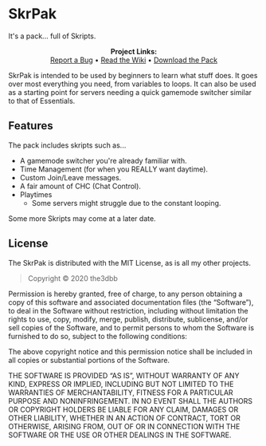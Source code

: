 # SkrPak
It's a pack... full of Skripts.

<p align="center">
  <b>Project Links:</b><br>
  <a href="github.com/the3dbb/SkrPak/issues">Report a Bug</a> • 
  <a href="github.com/the3dbb/SkrPak/wiki">Read the Wiki</a> • 
  <a href="github.com/the3dbb/SkrPak/releases">Download the Pack</a>
</p>

SkrPak is intended to be used by beginners to learn what stuff does. It goes over most everything you need, from variables to loops. It can also be used as a starting point for servers needing a quick gamemode switcher similar to that of Essentials.

## Features
The pack includes skripts such as...
- A gamemode switcher you're already familiar with.
- Time Management (for when you REALLY want daytime).
- Custom Join/Leave messages.
- A fair amount of CHC (Chat Control).
- Playtimes
  - Some servers might struggle due to the constant looping.

Some more Skripts may come at a later date.

## License
The SkrPak is distributed with the MIT License, as is all my other projects.
> Copyright © 2020 the3dbb

Permission is hereby granted, free of charge, to any person obtaining a copy of this software and associated documentation files (the “Software”), to deal in the Software without restriction, including without limitation the rights to use, copy, modify, merge, publish, distribute, sublicense, and/or sell copies of the Software, and to permit persons to whom the Software is furnished to do so, subject to the following conditions:

The above copyright notice and this permission notice shall be included in all copies or substantial portions of the Software.

THE SOFTWARE IS PROVIDED “AS IS”, WITHOUT WARRANTY OF ANY KIND, EXPRESS OR IMPLIED, INCLUDING BUT NOT LIMITED TO THE WARRANTIES OF MERCHANTABILITY, FITNESS FOR A PARTICULAR PURPOSE AND NONINFRINGEMENT. IN NO EVENT SHALL THE AUTHORS OR COPYRIGHT HOLDERS BE LIABLE FOR ANY CLAIM, DAMAGES OR OTHER LIABILITY, WHETHER IN AN ACTION OF CONTRACT, TORT OR OTHERWISE, ARISING FROM, OUT OF OR IN CONNECTION WITH THE SOFTWARE OR THE USE OR OTHER DEALINGS IN THE SOFTWARE.
